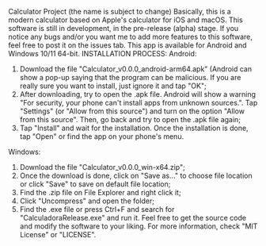 Calculator Project (the name is subject to change)
Basically, this is a modern calculator based on Apple's calculator for iOS and macOS. This software is still in development, in the pre-release (alpha) stage. If you notice any bugs and/or you want me to add more features to this software, feel free to post it on the issues tab.
This app is available for Android and Windows 10/11 64-bit.
INSTALLATION PROCESS:
Android:
1. Download the file "Calculator_v0.0.0_android-arm64.apk" (Android can show a pop-up saying that the program can be malicious. If you are really sure you want to install, just ignore it and tap "OK";
2. After downloading, try to open the .apk file. Android will show a warning "For security, your phone can't install apps from unknown sources.". Tap "Settings" (or "Allow from this source") and turn on the option "Allow from this source". Then, go back and try to open the .apk file again;
3. Tap "Install" and wait for the installation. Once the installation is done, tap "Open" or find the app on your phone's menu.

Windows:
1. Download the file "Calculator_v0.0.0_win-x64.zip";
2. Once the download is done, click on "Save as..." to choose file location or click "Save" to save on default file location;
3. Find the .zip file on File Explorer and right click it;
4. Click "Uncompress" and open the folder;
5. Find the .exe file or press Ctrl+F and search for "CalculadoraRelease.exe" and run it.
Feel free to get the source code and modify the software to your liking. For more information, check "MIT License" or "LICENSE".
